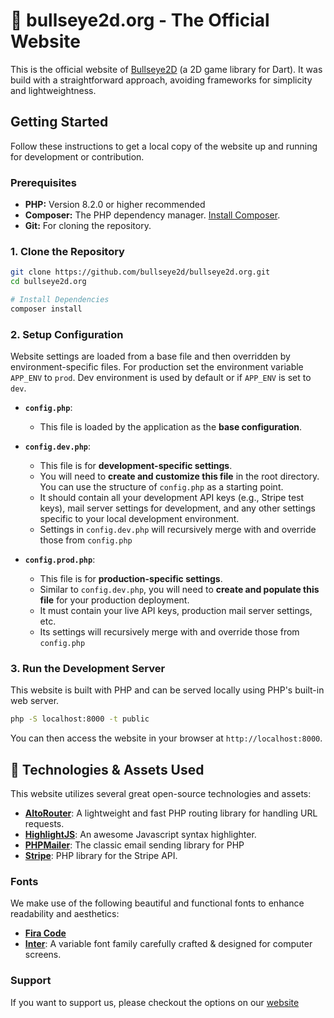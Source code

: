 # 🎯 bullseye2d.org - The Official Website

This is the official website of [Bullseye2D](https://github.com/bullseye2d/bullseye2d) (a 2D game library for Dart). It was build with a straightforward approach, avoiding frameworks for simplicity and lightweightness.

## Getting Started

Follow these instructions to get a local copy of the website up and running for development or contribution.

### Prerequisites

*   **PHP:** Version 8.2.0 or higher recommended
*   **Composer:** The PHP dependency manager. [Install Composer](https://getcomposer.org/download/).
*   **Git:** For cloning the repository.

### 1. Clone the Repository

```bash
git clone https://github.com/bullseye2d/bullseye2d.org.git
cd bullseye2d.org

# Install Dependencies
composer install
```

### 2. Setup Configuration

Website settings are loaded from a base file and then overridden by environment-specific files. For production set the environment variable `APP_ENV` to `prod`. Dev environment is used by default or if `APP_ENV` is set to `dev`.

*   **`config.php`**:
    *   This file is loaded by the application as the **base configuration**.

*   **`config.dev.php`**:
    *   This file is for **development-specific settings**.
    *   You will need to **create and customize this file** in the root directory. You can use the structure of `config.php` as a starting point.
    *   It should contain all your development API keys (e.g., Stripe test keys), mail server settings for development, and any other settings specific to your local development environment.
    *   Settings in `config.dev.php` will recursively merge with and override those from `config.php`

*   **`config.prod.php`**:
    *   This file is for **production-specific settings**.
    *   Similar to `config.dev.php`, you will need to **create and populate this file** for your production deployment.
    *   It must contain your live API keys, production mail server settings, etc.
    *   Its settings will recursively merge with and override those from `config.php`

### 3. Run the Development Server

This website is built with PHP and can be served locally using PHP's built-in web server.

```bash
php -S localhost:8000 -t public
```

You can then access the website in your browser at `http://localhost:8000`.

## 🎨 Technologies & Assets Used

This website utilizes several great open-source technologies and assets:

*   **[AltoRouter](https://github.com/dannyvankooten/AltoRouter)**: A lightweight and fast PHP routing library for handling URL requests.
*   **[HighlightJS](https://highlightjs.org/)**: An awesome Javascript syntax highlighter.
*   **[PHPMailer](https://github.com/PHPMailer/PHPMailer)**: The classic email sending library for PHP
*   **[Stripe](https://github.com/stripe/stripe-php)**: PHP library for the Stripe API.

### Fonts
We make use of the following beautiful and functional fonts to enhance readability and aesthetics:
*   **[Fira Code](https://github.com/tonsky/FiraCode)**
*   **[Inter](https://fonts.google.com/specimen/Inter)**: A variable font family carefully crafted & designed for computer screens.

### Support
If you want to support us, please checkout the options on our [website](https://bullseye2d.org/#licensing)
